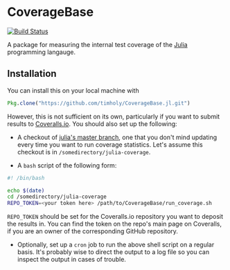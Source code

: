 # CoverageBase

[![Build Status](https://travis-ci.org/timholy/CoverageBase.jl.svg?branch=master)](https://travis-ci.org/timholy/CoverageBase.jl)

A package for measuring the internal test coverage of the [Julia](http://julialang.org/) programming langauge.

## Installation

You can install this on your local machine with
```julia
Pkg.clone("https://github.com/timholy/CoverageBase.jl.git")
```

However, this is not sufficient on its own, particularly if you want to submit results to [Coveralls.io](https://coveralls.io/).  You should also set up the following:

- A checkout of [julia's master
  branch](https://github.com/JuliaLang/julia), one that you don't mind
  updating every time you want to run coverage statistics.  Let's assume
  this checkout is in `/somedirectory/julia-coverage`.

- A `bash` script of the following form:
```sh
#! /bin/bash

echo $(date)
cd /somedirectory/julia-coverage
REPO_TOKEN=<your token here> /path/to/CoverageBase/run_coverage.sh
```
`REPO_TOKEN` should be set for the Coveralls.io repository you want to
deposit the results in. You can find the token on the repo's main page
on Coveralls, if you are an owner of the corresponding GitHub
repository.

- Optionally, set up a `cron` job to run the above shell script on a
  regular basis. It's probably wise to direct the output to a log file
  so you can inspect the output in cases of trouble.
